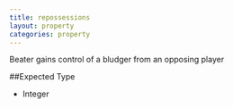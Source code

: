 ```yaml
---
title: repossessions
layout: property
categories: property
---
```


Beater gains control of a bludger from an opposing player

##Expected Type

*   Integer
